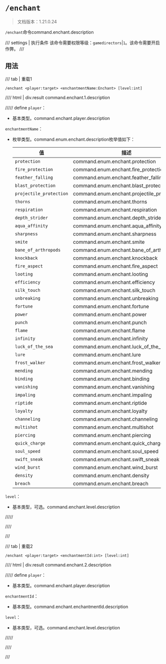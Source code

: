 # `/enchant`

> 文档版本：1.21.0.24

`/enchant`命令command.enchant.description

/// settings | 执行条件
该命令需要权限等级：`gamedirectors`|`1`。该命令需要开启作弊。
///

## 用法

/// tab | 重载1
```mcfunction
/enchant <player:target> <enchantmentName:Enchant> [level:int]
```

//// html | div.result
command.enchant.1.description

///// define
`player`：<!-- md:samp target -->

- 基本类型。command.enchant.player.description

`enchantmentName`：<!-- md:samp Enchant -->

- 枚举类型。command.enum.enchant.description枚举值如下：

  |值|描述|
  |---|---|
  |`protection`|command.enum.enchant.protection|
  |`fire_protection`|command.enum.enchant.fire_protection|
  |`feather_falling`|command.enum.enchant.feather_falling|
  |`blast_protection`|command.enum.enchant.blast_protection|
  |`projectile_protection`|command.enum.enchant.projectile_protection|
  |`thorns`|command.enum.enchant.thorns|
  |`respiration`|command.enum.enchant.respiration|
  |`depth_strider`|command.enum.enchant.depth_strider|
  |`aqua_affinity`|command.enum.enchant.aqua_affinity|
  |`sharpness`|command.enum.enchant.sharpness|
  |`smite`|command.enum.enchant.smite|
  |`bane_of_arthropods`|command.enum.enchant.bane_of_arthropods|
  |`knockback`|command.enum.enchant.knockback|
  |`fire_aspect`|command.enum.enchant.fire_aspect|
  |`looting`|command.enum.enchant.looting|
  |`efficiency`|command.enum.enchant.efficiency|
  |`silk_touch`|command.enum.enchant.silk_touch|
  |`unbreaking`|command.enum.enchant.unbreaking|
  |`fortune`|command.enum.enchant.fortune|
  |`power`|command.enum.enchant.power|
  |`punch`|command.enum.enchant.punch|
  |`flame`|command.enum.enchant.flame|
  |`infinity`|command.enum.enchant.infinity|
  |`luck_of_the_sea`|command.enum.enchant.luck_of_the_sea|
  |`lure`|command.enum.enchant.lure|
  |`frost_walker`|command.enum.enchant.frost_walker|
  |`mending`|command.enum.enchant.mending|
  |`binding`|command.enum.enchant.binding|
  |`vanishing`|command.enum.enchant.vanishing|
  |`impaling`|command.enum.enchant.impaling|
  |`riptide`|command.enum.enchant.riptide|
  |`loyalty`|command.enum.enchant.loyalty|
  |`channeling`|command.enum.enchant.channeling|
  |`multishot`|command.enum.enchant.multishot|
  |`piercing`|command.enum.enchant.piercing|
  |`quick_charge`|command.enum.enchant.quick_charge|
  |`soul_speed`|command.enum.enchant.soul_speed|
  |`swift_sneak`|command.enum.enchant.swift_sneak|
  |`wind_burst`|command.enum.enchant.wind_burst|
  |`density`|command.enum.enchant.density|
  |`breach`|command.enum.enchant.breach|


`level`：<!-- md:samp int -->

- 基本类型，可选。command.enchant.level.description


/////

////

///

/// tab | 重载2
```mcfunction
/enchant <player:target> <enchantmentId:int> [level:int]
```

//// html | div.result
command.enchant.2.description

///// define
`player`：<!-- md:samp target -->

- 基本类型。command.enchant.player.description

`enchantmentId`：<!-- md:samp int -->

- 基本类型。command.enchant.enchantmentId.description

`level`：<!-- md:samp int -->

- 基本类型，可选。command.enchant.level.description


/////

////

///
